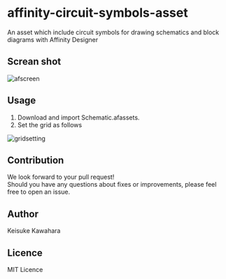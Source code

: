 # affinity-circuit-symbols-asset
An asset which include circuit symbols for drawing schematics and block diagrams with Affinity Designer

## Screan shot

![afscreen](https://user-images.githubusercontent.com/37934321/124695670-9cf13b00-df1e-11eb-945e-ca4a56c5a554.png)

## Usage

1. Download and import Schematic.afassets.
2. Set the grid as follows

![gridsetting](https://user-images.githubusercontent.com/37934321/124695947-21dc5480-df1f-11eb-8695-b50e777268e2.png)

## Contribution

We look forward to your pull request!  
Should you have any questions about fixes or improvements, please feel free to open an issue.

## Author

Keisuke Kawahara  

## Licence

MIT Licence

